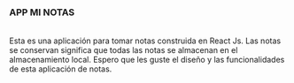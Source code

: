 ### APP MI NOTAS
<br/>
Esta es una aplicación para tomar notas construida en React Js. Las notas se conservan significa que todas las notas se almacenan en el almacenamiento local. Espero que les guste el diseño y las funcionalidades de esta aplicación de notas.
